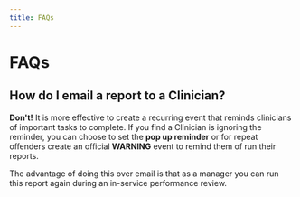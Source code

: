```yaml
---
title: FAQs
---
```


# FAQs

## How do I email a report to a Clinician?

**Don't!** It is more effective to create a recurring event that reminds clinicians of important tasks to complete. If you find a Clinician is ignoring the reminder, you can choose to set the **pop up reminder** or for repeat offenders create an official **WARNING** event to remind them of run their reports.

The advantage of doing this over email is that as a manager you can run this report again during an in-service performance review.

